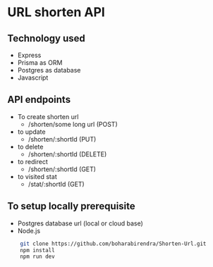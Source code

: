 # URL shorten API

## Technology used

- Express
- Prisma as ORM
- Postgres as database
- Javascript

## API endpoints

- To create shorten url
  - /shorten/some long url (POST)
- to update
  - /shorten/:shortId (PUT)
- to delete
  - /shorten/:shortId (DELETE)
- to redirect
  - /shorten/:shortId (GET)
- to visited stat
  - /stat/:shortId (GET)

## To setup locally prerequisite

- Postgres database url (local or cloud base)
- Node.js

```sh
    git clone https://github.com/boharabirendra/Shorten-Url.git
    npm install
    npm run dev
```
